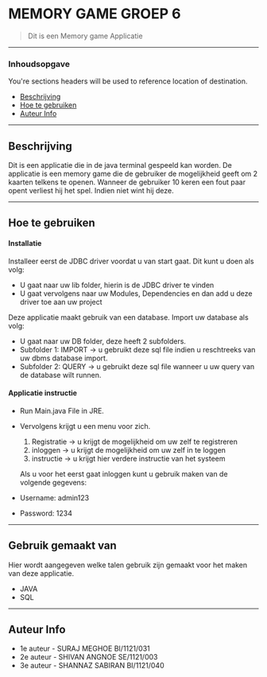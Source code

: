 # MEMORY GAME GROEP 6



> Dit is een Memory game Applicatie

---

### Inhoudsopgave
You're sections headers will be used to reference location of destination.

- [Beschrijving](#Beschrijving)
- [Hoe te gebruiken](#Hoe-te-gebruiken)
- [Auteur Info](#Auteur-Info)

---

## Beschrijving

Dit is een applicatie die in de java terminal gespeeld kan worden. 
De applicatie is een memory game die de gebruiker de mogelijkheid geeft om 2 kaarten telkens te openen.
Wanneer de gebruiker 10 keren een fout paar opent verliest hij het spel. Indien niet wint hij deze.


---

## Hoe te gebruiken

#### Installatie

Installeer eerst de JDBC driver voordat u van start gaat.
Dit kunt u doen als volg:
- U gaat naar uw lib folder, hierin is de JDBC driver te vinden
- U gaat vervolgens naar uw Modules, Dependencies en dan add u deze driver toe aan uw project

Deze applicatie maakt gebruik van een database.
Import uw database als volg:
- U gaat naar uw DB folder, deze heeft 2 subfolders.
- Subfolder 1: IMPORT -> u gebruikt deze sql file indien u reschtreeks van uw dbms database import.
- Subfolder 2: QUERY -> u gebruikt deze sql file wanneer u uw query van de database wilt runnen.


#### Applicatie instructie
- Run Main.java File in JRE.
- Vervolgens krijgt u een menu voor zich.
  1. Registratie -> u krijgt de mogelijkheid om uw zelf te registreren
  2. inloggen -> u krijgt de mogelijkheid om uw zelf in te loggen
  3. instructie -> u krijgt hier verdere instructie van het systeem

  Als u voor het eerst gaat inloggen kunt u gebruik maken van de volgende gegevens:
- Username: admin123
- Password: 1234

---
## Gebruik gemaakt van
Hier wordt aangegeven welke talen gebruik zijn gemaakt voor het maken van deze applicatie.

- JAVA
- SQL

  
---

## Auteur Info
- 1e auteur - SURAJ MEGHOE   BI/1121/031
- 2e auteur - SHIVAN ANGNOE  SE/1121/003
- 3e auteur - SHANNAZ SABIRAN BI/1121/040

